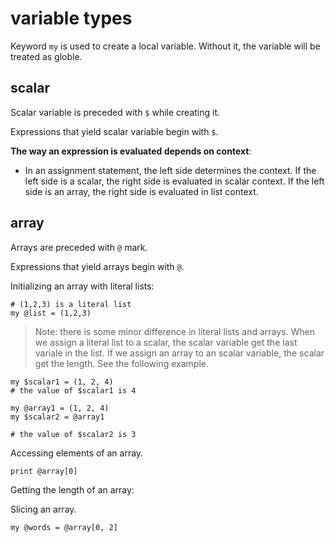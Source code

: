 # variable types

Keyword `my` is used to create a local variable.
Without it, the variable will be treated as globle.

## scalar

Scalar variable is preceded with `$` while creating it.

Expressions that yield scalar variable begin with `$`.

**The way an expression is evaluated depends on context**:
- In an assignment statement, the left side determines the context.
  If the left side is a scalar, the right side is evaluated in scalar
  context. If the left side is an array, the right side is evaluated
  in list context.

## array

Arrays are preceded with `@` mark.

Expressions that yield arrays  begin with `@`.

Initializing an array with literal lists:

```
# (1,2,3) is a literal list
my @list = (1,2,3)
```

> Note: there is some minor difference in literal
> lists and arrays. When we assign a literal list
> to a scalar, the scalar variable get the last variale
> in the list. If we assign an array to an scalar
> variable, the scalar get the length. See the following
> example.

```
my $scalar1 = (1, 2, 4)
# the value of $scalar1 is 4

my @array1 = (1, 2, 4)
my $scalar2 = @array1

# the value of $scalar2 is 3
```

Accessing elements of an array.

```
print @array[0]
```

Getting the length of an array:



Slicing an array.

```
my @words = @array[0, 2]
```
